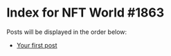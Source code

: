# Index for NFT World #1863
Posts will be displayed in the order below:

- [Your first post](./001-first.md)

